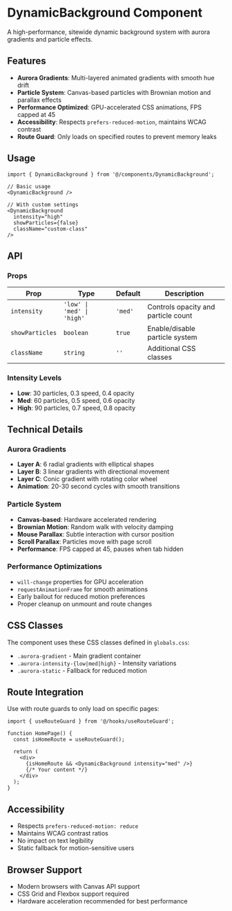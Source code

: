 # DynamicBackground Component

A high-performance, sitewide dynamic background system with aurora gradients and particle effects.

## Features

- **Aurora Gradients**: Multi-layered animated gradients with smooth hue drift
- **Particle System**: Canvas-based particles with Brownian motion and parallax effects
- **Performance Optimized**: GPU-accelerated CSS animations, FPS capped at 45
- **Accessibility**: Respects `prefers-reduced-motion`, maintains WCAG contrast
- **Route Guard**: Only loads on specified routes to prevent memory leaks

## Usage

```tsx
import { DynamicBackground } from '@/components/DynamicBackground';

// Basic usage
<DynamicBackground />

// With custom settings
<DynamicBackground 
  intensity="high" 
  showParticles={false} 
  className="custom-class"
/>
```

## API

### Props

| Prop | Type | Default | Description |
|------|------|---------|-------------|
| `intensity` | `'low' \| 'med' \| 'high'` | `'med'` | Controls opacity and particle count |
| `showParticles` | `boolean` | `true` | Enable/disable particle system |
| `className` | `string` | `''` | Additional CSS classes |

### Intensity Levels

- **Low**: 30 particles, 0.3 speed, 0.4 opacity
- **Med**: 60 particles, 0.5 speed, 0.6 opacity  
- **High**: 90 particles, 0.7 speed, 0.8 opacity

## Technical Details

### Aurora Gradients
- **Layer A**: 6 radial gradients with elliptical shapes
- **Layer B**: 3 linear gradients with directional movement
- **Layer C**: Conic gradient with rotating color wheel
- **Animation**: 20-30 second cycles with smooth transitions

### Particle System
- **Canvas-based**: Hardware accelerated rendering
- **Brownian Motion**: Random walk with velocity damping
- **Mouse Parallax**: Subtle interaction with cursor position
- **Scroll Parallax**: Particles move with page scroll
- **Performance**: FPS capped at 45, pauses when tab hidden

### Performance Optimizations
- `will-change` properties for GPU acceleration
- `requestAnimationFrame` for smooth animations
- Early bailout for reduced motion preferences
- Proper cleanup on unmount and route changes

## CSS Classes

The component uses these CSS classes defined in `globals.css`:

- `.aurora-gradient` - Main gradient container
- `.aurora-intensity-{low|med|high}` - Intensity variations
- `.aurora-static` - Fallback for reduced motion

## Route Integration

Use with route guards to only load on specific pages:

```tsx
import { useRouteGuard } from '@/hooks/useRouteGuard';

function HomePage() {
  const isHomeRoute = useRouteGuard();
  
  return (
    <div>
      {isHomeRoute && <DynamicBackground intensity="med" />}
      {/* Your content */}
    </div>
  );
}
```

## Accessibility

- Respects `prefers-reduced-motion: reduce`
- Maintains WCAG contrast ratios
- No impact on text legibility
- Static fallback for motion-sensitive users

## Browser Support

- Modern browsers with Canvas API support
- CSS Grid and Flexbox support required
- Hardware acceleration recommended for best performance
